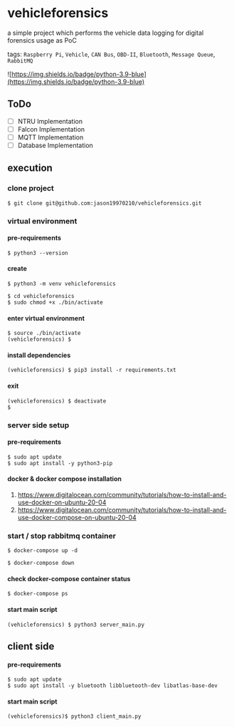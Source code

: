 # vehicleforensics
a simple project which performs the vehicle data logging for digital forensics usage as PoC

tags: `Raspberry Pi`, `Vehicle`, `CAN Bus`, `OBD-II`, `Bluetooth`, `Message Queue`, `RabbitMQ`  

![https://img.shields.io/badge/python-3.9-blue](https://img.shields.io/badge/python-3.9-blue)

## ToDo

- [ ] NTRU Implementation
- [ ] Falcon Implementation
- [ ] MQTT Implementation
- [ ] Database Implementation

## execution
### clone project

```shell=
$ git clone git@github.com:jason19970210/vehicleforensics.git
```

### virtual environment
#### pre-requirements

```shell=
$ python3 --version
```

#### create

```shell=
$ python3 -m venv vehicleforensics

$ cd vehicleforensics
$ sudo chmod +x ./bin/activate
```

#### enter virtual environment

```shell=
$ source ./bin/activate
(vehicleforensics) $
```

#### install dependencies

```shell=
(vehicleforensics) $ pip3 install -r requirements.txt
```

#### exit

```shell=
(vehicleforensics) $ deactivate
$ 
```

### server side setup
#### pre-requirements

```shell=
$ sudo apt update
$ sudo apt install -y python3-pip 
```

#### docker & docker compose installation

1. https://www.digitalocean.com/community/tutorials/how-to-install-and-use-docker-on-ubuntu-20-04
2. https://www.digitalocean.com/community/tutorials/how-to-install-and-use-docker-compose-on-ubuntu-20-04

### start / stop rabbitmq container

```shell=
$ docker-compose up -d
```
```shell=
$ docker-compose down
```

#### check docker-compose container status

```shell=
$ docker-compose ps
```

#### start main script

```shell=
(vehicleforensics) $ python3 server_main.py
```

## client side
#### pre-requirements

```shell=
$ sudo apt update
$ sudo apt install -y bluetooth libbluetooth-dev libatlas-base-dev
```

#### start main script

```
(vehicleforensics)$ python3 client_main.py
```

